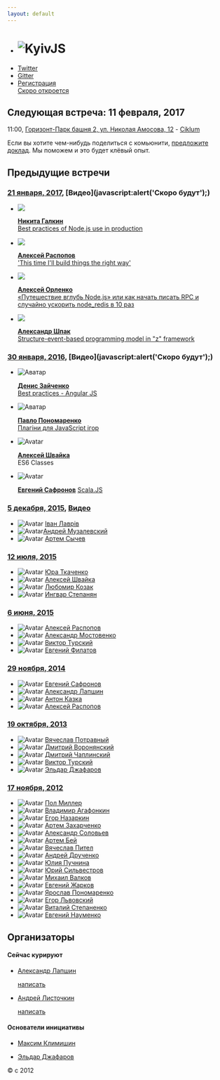 ```yaml
---
layout: default
---
```


  - # ![KyivJS](/static/kyiv-js-rectangle-no-alpha.png)
  - [Twitter](https://twitter.com/kyivjs)
  - [Gitter](https://gitter.im/dev-ua/frontend-ua/kyivjs)
  - [Регистрация <br/> Скоро откроется]()

## Следующая встреча: 11 февраля, 2017
<!--
[Донская 4а](https://maps.yandex.ua/-/CVw9rZop) - - - [Digital Future](http://digital-future.org/) + [The App Solutions](http://theappsolutions.com/)
-->
11:00, [Горизонт-Парк башня 2, ул. Николая Амосова, 12](https://yandex.ru/maps/-/CZT3UNIX) - [Ciklum](https://www.ciklum.com/)

Если вы хотите чем-нибудь поделиться с комьюнити, [предложите доклад](#write-anchor). Мы поможем и это будет клёвый опыт.

## Предыдущие встречи

### [21 января, 2017](https://dou.ua/calendar/13768/), [Видео](javascript:alert\('Скоро будут'\);)

  - ![](http://frameworksdays.com/uploads/speakers/galkin.png)

    >
      [**Никита Галкин**](https://twitter.com/galk_in)  
      [Best practices of Node.js use in production](https://galk-in.github.io/kyivjs-2017)

  - ![](/static/speakers/alexey-raspopov.jpg)

    >
      [**Алексей Распопов**](https://twitter.com/alexeyraspopov)  
      ['This time I'll build things the right way'](https://alexeyraspopov.github.io/the-right-way)

  - ![](/static/speakers/alexey-orlenko.jpg)

    >
      [**Алексей Орленко**](https://www.linkedin.com/in/alexeyorlenko)  
      [«Путешествие вглубь Node.js» или как начать писать RPC и случайно ускорить node_redis в 10 раз](https://aqrln.github.io/kyivjs-2017)

  - ![](/static/speakers/oleksandr-shpak.jpg)

    >
      [**Александр Шпак**](https://www.linkedin.com/in/oleksandr-shpak-8915376)  
      [Structure-event-based programming model in "z" framework](https://drive.google.com/file/d/0B5hEGrbXzEkMdW9NV21qdG9jeVk/view)

### [30 января, 2016](http://dou.ua/calendar/9623/), [Видео](javascript:alert\('Скоро будут'\);)

  - ![Аватар](/static/speakers/denis-zaichenko.jpg)

    >
      [**Денис Зайченко**](https://www.linkedin.com/in/dzaichenko)  
      [Best practices - Angular JS]()
  - ![Аватар](/static/speakers/pavlo-ponomarenko.jpg)

    >
      [**Павло Пономаренко**](https://github.com/theshock)  
      [Плагіни для JavaScript ігор](http://slides.com/theshock/javascript-plugins/)
  - ![Avatar](/static/speakers/aleksey-shvayka.jpg)

    >
      [**Алексей Швайка**](https://www.linkedin.com/in/ashvayka)  
      ES6 Classes

  - ![Avatar](/static/speakers/evgeniy-safronov.jpg)

    >
      [**Евгений Сафронов**](https://www.linkedin.com/in/eugene-safronov-b7b257b0)
      [Scala.JS](https://www.dropbox.com/s/dnkkgwjflul54ny/Scala-JS%20%28KyivJS%2030-01%29.pdf?dl=0)

### [5 декабря, 2015](http://dou.ua/calendar/9101/), [Видео](https://www.youtube.com/playlist?list=PLxw9RJPDS60qUL9tiH3Hh-xB8rY5xV2Cr)

  - ![Avatar](/static/speakers/ivan-lavriv.jpg) [Іван Лаврів](https://ua.linkedin.com/in/ivan-lavriv-16b23878/en)
  - ![Avatar](/static/speakers/andrii-muzalevskyi.jpg)[Андрей Музалевский](https://ua.linkedin.com/in/andreymuzalevskiy/en)
  - ![Avatar](/static/speakers/artem-sychov.jpg) [Артем Сычев](https://www.linkedin.com/in/suchov/en)

### [12 июля, 2015]()

  - ![Avatar](/static/speakers/yuri-tkachenko.jpg) [Юра Ткаченко](https://www.linkedin.com/in/tkachenkoyuri)
  - ![Avatar](/static/speakers/aleksey-shvayka.jpg) [Алексей Швайка](https://www.linkedin.com/in/ashvayka)
  - ![Avatar](/static/speakers/liubomyr-kozak.jpg) [Любомир Козак](https://www.linkedin.com/in/luibomyr)
  - ![Avatar](/static/speakers/ingvar-stepanyan.jpg) [Ингвар Степанян](https://ua.linkedin.com/in/rreverser)

### [6 июня, 2015](http://dou.ua/calendar/7456/)

  - ![Avatar](/static/speakers/alexey-raspopov.jpg) [Алексей Распопов](https://www.linkedin.com/profile/view?id=126122043)
  - ![Avatar](/static/speakers/alexander-mostovenko.jpg) [Александр Мостовенко](https://www.linkedin.com/in/mostovenko)
  - ![Avatar](/static/speakers/viktor-turskyi.jpg) [Виктор Турский](https://www.linkedin.com/in/turskyi)
  - ![Avatar](/static/speakers/evgen-filatov.jpg) [Евгений Филатов](https://www.linkedin.com/pub/evgen-filatov/16/a17/8b7)

### [29 ноября, 2014]()

  - ![Avatar](/static/speakers/yevgen-safronov.jpg) [Евгений Сафронов](http://ua.linkedin.com/pub/eugene-safronov/15/3a/392)
  - ![Avatar](/static/speakers/alex-lapshyn.jpg) [Александр Лапшин](http://ua.linkedin.com/in/sudodoki)
  - ![Avatar](/static/speakers/anton-kazka.jpg) [Антон Казка](http://ua.linkedin.com/pub/anton-kazka/74/aa5/9b5)
  - ![Avatar](/static/speakers/alexey-raspopov.jpg) [Алексей Распопов](https://www.linkedin.com/profile/view?id=126122043)

### [19 октября, 2013](http://dou.ua/calendar/3915/)

  - ![Avatar](/static/speakers/vyatcheslav-potravnyy.jpg) [Вячеслав Потравный](http://ua.linkedin.com/pub/vyatcheslav-potravnyy/4a/414/50b/)
  - ![Avatar](/static/speakers/dmitri-voronianski.jpg) [Дмитрий Воронянский](http://ua.linkedin.com/in/voronianski/)
  - ![Avatar](/static/speakers/dmitry-chaplinsky.jpg) [Дмитрий Чаплинский](http://ua.linkedin.com/pub/dmitry-chaplinsky/24/784/760)
  - ![Avatar](/static/speakers/viktor-turskyi.jpg) [Виктор Турский](https://www.linkedin.com/in/turskyi)
  - ![Avatar](/static/speakers/eldar-djafarov.jpg) [Эльдар Джафаров](http://www.linkedin.com/in/edjafarov)

### [17 ноября, 2012](http://dou.ua/calendar/2321)

  - ![Avatar](/static/speakers/paul-miller.jpg) [Пол Миллер](https://sg.linkedin.com/in/paulmillr)
  - ![Avatar](/static/speakers/vladimir-agafonkin.jpg) [Владимир Агафонкин](https://www.linkedin.com/in/agafonkin)
  - ![Avatar](/static/speakers/yehor-nazarkin.jpg) [Егор Назаркин](https://ua.linkedin.com/in/yehor-nazarkin-50553129)
  - ![Avatar](/static/speakers/artem-zakharchenko.jpg) [Артем Захарченко](https://ua.linkedin.com/in/artem-zakharchenko-baa1453b)
  - ![Avatar](/static/speakers/alexander-solovyov.jpg) [Александр Соловьев](https://ua.linkedin.com/in/asolovyov)
  - ![Avatar](/static/speakers/artem-bey.jpg) [Артем Бей](https://ua.linkedin.com/in/artembey)
  - ![Avatar](/static/speakers/vyacheslav-pytel.jpg) [Вячеслав Пител](https://ua.linkedin.com/in/vpytel)
  - ![Avatar](/static/speakers/andrew-druchenko.jpg) [Андрей Друченко](https://ua.linkedin.com/in/bananos)
  - ![Avatar](/static/speakers/yulia-puchnina.jpg) [Юлия Пучнина](https://ua.linkedin.com/in/yulia-puchnina-17473a36/en)
  - ![Avatar](/static/speakers/silvestrov-yuriy.jpg) [Юрий Сильвестров](https://ua.linkedin.com/in/ysilvestrov)
  - ![Avatar](/static/speaker-male-placeholder.jpg) [Михаил Валков]()
  - ![Avatar](/static/speakers/eugene-zharkov.jpg) [Евгений Жарков](https://ua.linkedin.com/in/eugenezharkov)
  - ![Avatar](/static/speakers/yaroslav-ponomarenko.jpg) [Ярослав Пономаренко](https://ua.linkedin.com/in/yponomarenko)
  - ![Avatar](/static/speakers/yehor-lvivski.jpg) [Егор Львовский](https://ua.linkedin.com/in/lvivski)
  - ![Avatar](/static/speaker-male-placeholder.jpg) [Виталий Степаненко]()
  - ![Avatar](/static/speaker-male-placeholder.jpg) [Евгений Науменко]()



## Организаторы

<mark id="write-anchor"></mark>

#### Сейчас курируют
- [Александр Лапшин](https://twitter.com/sudodoki)

    [написать](https://gitter.im/sudodoki)

- [Андрей Листочкин](https://twitter.com/listochkin)

    [написать](https://gitter.im/listochkin)

#### Основатели инициативы
- [Максим Климишин](http://www.linkedin.com/in/klymyshyn)

- [Эльдар Джафаров](http://www.linkedin.com/in/edjafarov)

&copy; с 2012
